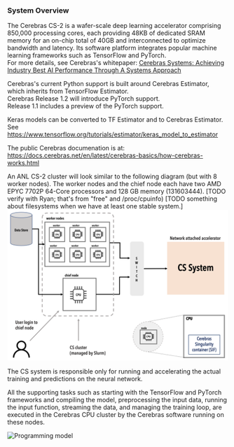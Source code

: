 ### System Overview
The Cerebras CS-2 is a wafer-scale deep learning accelerator comprising 850,000 processing cores, each providing 48KB of dedicated SRAM memory for an on-chip total of 40GB and interconnected to optimize bandwidth and latency. Its software platform integrates popular machine learning frameworks such as TensorFlow and PyTorch.<br>
For more details, see Cerebras's whitepaper:
<a href="https://f.hubspotusercontent30.net/hubfs/8968533/Cerebras-CS-2-Whitepaper.pdf">Cerebras Systems: Achieving Industry Best AI Performance Through A Systems Approach</a>



Cerebras's current Python support is built around Cerebras Estimator, which inherits from TensorFlow Estimator.<br>
Cerebras Release 1.2 will introduce PyTorch support.</br>
Release 1.1 includes a preview of the PyTorch support. 

Keras models can be converted to TF Estimator and to Cerebras Estimator.  See <https://www.tensorflow.org/tutorials/estimator/keras_model_to_estimator>

The public Cerebras documenation is at:
<https://docs.cerebras.net/en/latest/cerebras-basics/how-cerebras-works.html>

An ANL CS-2 cluster will look similar to the following diagram (but with 8 worker nodes). The worker nodes and the chief node each have two AMD EPYC 7702P 64-Core processors and 128 GB memory (131603444). [TODO verify with Ryan; that's from "free" and /proc/cpuinfo) [TODO something about filesystems when we have at least one stable system.]
![CS-2 cluster diagram](./cs-getting-started.png)



The CS system is responsible only for running and accelerating the actual training and predictions on the neural network.

All the supporting tasks such as starting with the TensorFlow and PyTorch frameworks and compiling the model, preprocessing the input data, running the input function, streaming the data, and managing the training loop, are executed in the Cerebras CPU cluster by the Cerebras software running on these nodes.

![Programming model](https://docs.cerebras.net/en/latest/_images/compile-vs-run.png)